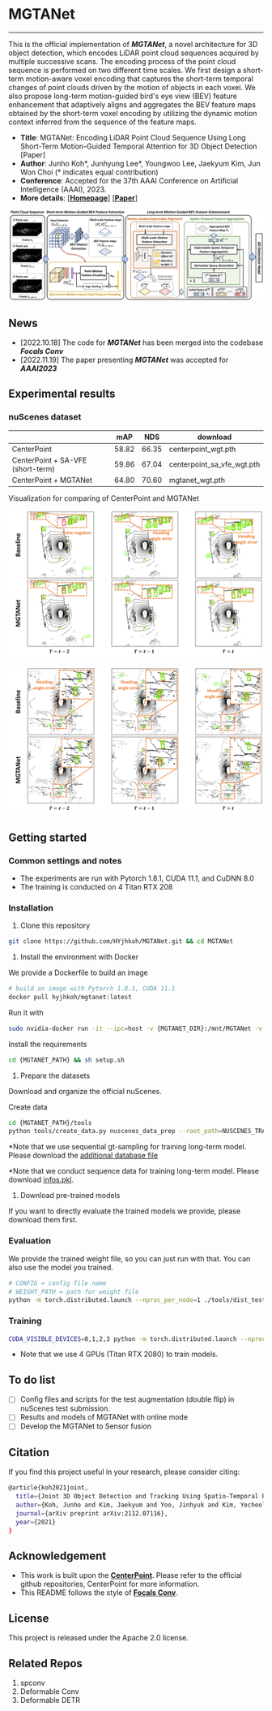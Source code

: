 # MGTANet

---

This is the official implementation of ***MGTANet***, a novel architecture for 3D object detection, which encodes LiDAR point cloud sequences acquired by multiple successive scans. The encoding process of the point cloud sequence is performed on two different time scales. We first design a short-term motion-aware voxel encoding that captures the short-term temporal changes of point clouds driven by the motion of objects in each voxel. We also propose long-term motion-guided bird's eye view (BEV) feature enhancement that adaptively aligns and aggregates the BEV feature maps obtained by the short-term voxel encoding by utilizing the dynamic motion context inferred from the sequence of the feature maps.

- **Title**: MGTANet: Encoding LiDAR Point Cloud Sequence Using Long Short-Term Motion-Guided Temporal Attention for 3D Object Detection [Paper]
- **Author**: Junho Koh*, Junhyung Lee*, Youngwoo Lee, Jaekyum Kim, Jun Won Choi (* indicates equal contribution)
- **Conference**: Accepted for the 37th AAAI Conference on Artificial Intelligence (AAAI), 2023.
- **More details**: [[**Homepage**](https://sites.google.com/view/junhokoh/aaai2023?authuser=0)] [[**Paper**](https://arxiv.org/abs/2212.00442)]

![overall_aaai2023_final.png](docs/imgs/overall_aaai2023_final.png)

## News

- [2022.10.18] The code for ***MGTANet*** has been merged into the codebase ***Focals Conv***
- [2022.11.19] The paper presenting ***MGTANet*** was accepted for ***AAAI2023***

## Experimental results

### nuScenes dataset

|  | mAP | NDS | download |
| --- | --- | --- | --- |
| CenterPoint | 58.82 | 66.35 | centerpoint_wgt.pth |
| CenterPoint + SA-VFE (short-term) | 59.86 | 67.04 | centerpoint_sa_vfe_wgt.pth |
| CenterPoint + MGTANet | 64.80 | 70.60 | mgtanet_wgt.pth |

Visualization for comparing of CenterPoint and MGTANet

![far_false-1.png](docs/imgs/far_false-1.png)

![far_heading-1.png](docs/imgs/far_heading-1.png)

## Getting started

### Common settings and notes

- The experiments are run with Pytorch 1.8.1, CUDA 11.1, and CuDNN 8.0
- The training is conducted on 4 Titan RTX 208

### Installation

1. Clone this repository

```bash
git clone https://github.com/HYjhkoh/MGTANet.git && cd MGTANet
```

1. Install the environment with Docker

We provide a Dockerfile to build an image

```bash
# build an image with Pytorch 1.8.1, CUDA 11.1
docker pull hyjhkoh/mgtanet:latest
```

Run it with

```bash
sudo nvidia-docker run -it --ipc=host -v {MGTANET_DIR}:/mnt/MGTANet -v {DATASET_DIR}:/mnt/dataset/nuscenes/v1.0-trainval --shm-size=512g hyjhkoh/mgtanet:latest /bin/bash 
```

Install the requirements

```bash
cd {MGTANET_PATH} && sh setup.sh
```

1. Prepare the datasets

Download and organize the official nuScenes.

Create data

```bash
cd {MGTANET_PATH}/tools
python tools/create_data.py nuscenes_data_prep --root_path=NUSCENES_TRAINVAL_DATASET_ROOT --version="v1.0-trainval" --nsweeps=10
```

*Note that we use sequential gt-sampling for training long-term model. Please download the [additional database file](https://drive.google.com/file/d/1h8d3hHUhnQCYpb02rIeqHvyWErrS3y44/view?usp=share_link)

*Note that we conduct sequence data for training long-term model. Please download [infos.pkl](https://drive.google.com/file/d/13bE8MgWV_r5iBAjWx9yx7rQooU-NBfn-/view?usp=share_link).

1. Download pre-trained models

If you want to directly evaluate the trained models we provide, please download them first.

### Evaluation

We provide the trained weight file, so you can just run with that. You can also use the model you trained.

```bash
# CONFIG = config file name
# WEIGHT_PATH = path for weight file
python -m torch.distributed.launch --nproc_per_node=1 ./tools/dist_test.py configs/nusc/mgtanet/$CONFIG.py --work_dir ./work_dirs/mgtanet/$CONFIG --checkpoint $WEIGHT_PATH
```

### Training

```bash
CUDA_VISIBLE_DEVICES=0,1,2,3 python -m torch.distributed.launch --nproc_per_node=4 ./tools/train.py configs/nusc/voxelnet/$CONFIG.py
```

- Note that we use 4 GPUs (Titan RTX 2080) to train models.

## To do list

- [ ]  Config files and scripts for the test augmentation (double flip) in nuScenes test submission.
- [ ]  Results and models of MGTANet with online mode
- [ ]  Develop the MGTANet to Sensor fusion

## Citation

If you find this project useful in your research, please consider citing:

```bash
@article{koh2021joint,
  title={Joint 3D Object Detection and Tracking Using Spatio-Temporal Representation of Camera Image and LiDAR Point Clouds},
  author={Koh, Junho and Kim, Jaekyum and Yoo, Jinhyuk and Kim, Yecheol and Choi, Jun Won},
  journal={arXiv preprint arXiv:2112.07116},
  year={2021}
}
```

## Acknowledgement

- This work is built upon the [**CenterPoint**](https://github.com/tianweiy/CenterPoint). Please refer to the official github repositories, CenterPoint for more information.
- This README follows the style of **[Focals Conv](https://github.com/dvlab-research/FocalsConv)**.

## License

This project is released under the Apache 2.0 license.

## Related Repos

1. spconv
2. Deformable Conv
3. Deformable DETR
